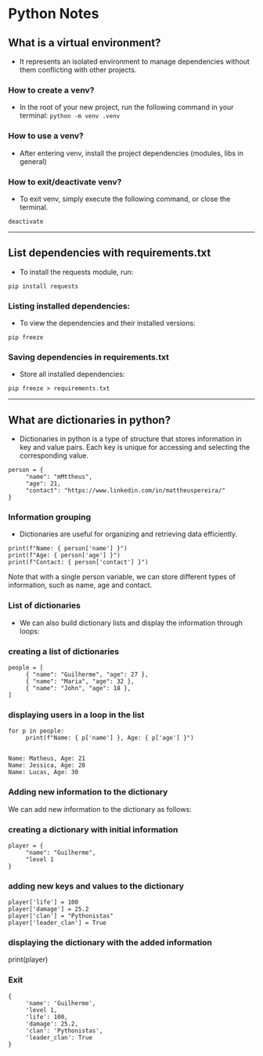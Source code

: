 # Python Notes


## What is a virtual environment?

- It represents an isolated environment to manage dependencies without them conflicting with other projects.


### How to create a venv?

- In the root of your new project, run the following command in your terminal:
```python -m venv .venv```


### How to use a venv?

- After entering venv, install the project dependencies (modules, libs in general)


### How to exit/deactivate venv?

- To exit venv, simply execute the following command, or close the terminal.

```deactivate```

___


## List dependencies with requirements.txt

- To install the requests module, run:

```pip install requests```


### Listing installed dependencies:

- To view the dependencies and their installed versions:

```pip freeze```

### Saving dependencies in requirements.txt

- Store all installed dependencies:

```pip freeze > requirements.txt```


___

## What are dictionaries in python?

- Dictionaries in python is a type of structure that stores information in key and value pairs. Each key is unique for accessing and selecting the corresponding value.

```
person = {
     "name": "mMttheus",
     "age": 21,
     "contact": "https://www.linkedin.com/in/mattheuspereira/"
}
```

### Information grouping

- Dictionaries are useful for organizing and retrieving data efficiently.

```
print(f"Name: { person['name'] }")
print(f"Age: { person['age'] }")
print(f"Contact: { person['contact'] }")
```

Note that with a single person variable, we can store different types of information, such as name, age and contact.


### List of dictionaries


- We can also build dictionary lists and display the information through loops:

### creating a list of dictionaries

```
people = [
     { "name": "Guilherme", "age": 27 },
     { "name": "Maria", "age": 32 },
     { "name": "John", "age": 18 },
]
```

### displaying users in a loop in the list

```
for p in people:
     print(f"Name: { p['name'] }, Age: { p['age'] }")


Name: Matheus, Age: 21
Name: Jessica, Age: 28
Name: Lucas, Age: 30
```


### Adding new information to the dictionary

We can add new information to the dictionary as follows:


### creating a dictionary with initial information

```
player = {
     "name": "Guilherme",
     "level 1
}
```

### adding new keys and values to the dictionary

```
player['life'] = 100
player['damage'] = 25.2
player['clan'] = "Pythonistas"
player['leader_clan'] = True
```

### displaying the dictionary with the added information

print(player)

### Exit

```
{
     'name': 'Guilherme',
     'level 1,
     'life': 100,
     'damage': 25.2,
     'clan': 'Pythonistas',
     'leader_clan': True
}
```